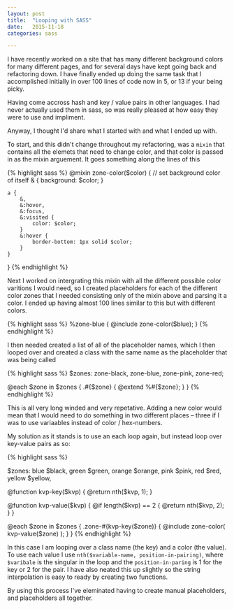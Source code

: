 ```yaml
---
layout: post
title:  "Looping with SASS"
date:   2015-11-18
categories: sass

---
```


I have recently worked on a site that has many different background colors for many different pages, and for several days have kept going back and refactoring down. I have finally ended up doing the same task that I accomplished initially in over 100 lines of code now in 5, or 13 if your being picky.

Having come accross hash and key / value pairs in other languages. I had never actually used them in sass, so was really pleased at how easy they were to use and impliment.

Anyway, I thought I'd share what I started with and what I ended up with.

To start, and this didn't change throughout my refactoring, was a `mixin` that contains all the elemets that need to change color, and that color is passed in as the mixin arguement. It goes something along the lines of this

{% highlight sass %}
@mixin zone-color($color) {
    // set background color of itself
    & {
        background: $color;
    }

    a {
        &,
        &:hover,
        &:focus,
        &:visited {
            color: $color;
        }
        &:hover {
            border-bottom: 1px solid $color;
        }
    }
}
{% endhighlight %}

Next I worked on intergrating this mixin with all the different possible color varitions I would need, so I created placeholders for each of the different color zones that I needed consisting only of the mixin above and parsing it a color. I ended up having almost 100 lines similar to this but with different colors.

{% highlight sass %}
%zone-blue {
    @include zone-color($blue);
}
{% endhighlight %}


I then needed created a list of all of the placeholder names, which I then looped over and created a class with the same name as the placeholder that was being called

{% highlight sass %}
$zones: zone-black,
        zone-blue,
        zone-pink,
        zone-red;

@each $zone in $zones {
    .#{$zone} {
        @extend %#{$zone};
    }
}
{% endhighlight %}

This is all very long winded and very repetative. Adding a new color would mean that I would need to do something in two different places – three if I was to use variaables instead of color / hex-numbers.

My solution as it stands is to use an each loop again, but instead loop over key-value pairs as so:

{% highlight sass %}

$zones: blue            $black,
        green           $green,
        orange          $orange,
        pink            $pink,
        red             $red,
        yellow          $yellow,

@function kvp-key($kvp) {
    @return nth($kvp, 1);
}

@function kvp-value($kvp) {
    @if length($kvp) == 2 {
        @return nth($kvp, 2);
    }
}

@each $zone in $zones {
    .zone-#{kvp-key($zone)} {
        @include zone-color( kvp-value($zone) );
    }
}
{% endhighlight %}

In this case I am looping over a class name (the key) and a color (the value). To use each value I use `nth($variable-name, position-in-pairing)`, where `$varibale` is the singular in the loop and the `position-in-paring` is 1 for the key or 2 for the pair. I have also neated this up slightly so the string interpolation is easy to ready by creating two functions.

By using this process I've eleminated having to create manual placeholders, and placeholders all together.
